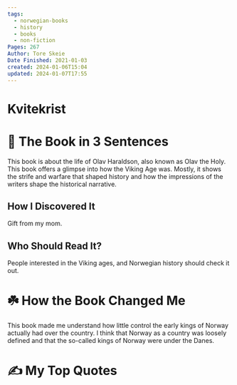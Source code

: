 ```yaml
---
tags:
  - norwegian-books
  - history
  - books
  - non-fiction
Pages: 267
Author: Tore Skeie
Date Finished: 2021-01-03
created: 2024-01-06T15:04
updated: 2024-01-07T17:55
---
```

# Kvitekrist


# 🚀 The Book in 3 Sentences
This book is about the life of Olav Haraldson, also known as Olav the Holy. This book offers a glimpse into how the Viking Age was. Mostly, it shows the strife and warfare that shaped history and how the impressions of the writers shape the historical narrative.


## How I Discovered It
Gift from my mom. 

## Who Should Read It?
People interested in the Viking ages, and Norwegian history should check it out. 

# ☘️ How the Book Changed Me
This book made me understand how little control the early kings of Norway actually had over the country. I think that Norway as a country was loosely defined and that the so-called kings of Norway were under the Danes.

# ✍️ My Top  Quotes

